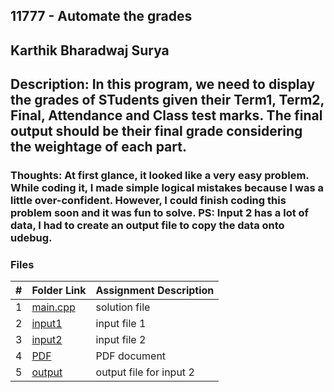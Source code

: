 ## 11777 - Automate the grades 
## Karthik Bharadwaj Surya

## Description: In this program, we need to display the grades of STudents given their Term1, Term2, Final, Attendance and Class test marks. The final output should be their final grade considering the weightage of each part. 

### Thoughts: At first glance, it looked like a very easy problem. While coding it, I made simple logical mistakes because I was a little over-confident. However, I could finish coding this problem soon and it was fun to solve. PS: Input 2 has a lot of data, I had to create an output file to copy the data onto udebug. 

### Files

|   #   | Folder Link                            | Assignment Description                               |
| :---: | -------------------------------------- | ---------------------------------------------------- |
|   1   | [main.cpp](./main.cpp)                 | solution file                                        |
|   2   | [input1](./in1.txt)                    | input file 1                                         |
|   3   | [input2](./in2.txt)                    | input file 2                                         |
|   4   | [PDF](./p11854.pdf)                    | PDF document                                         |
|   5   | [output](./out1.txt)                 | output file for input 2                              |


